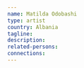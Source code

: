 ```yaml
---
name: Matilda Odobashi
type: artist
country: Albania
tagline:
description:
related-persons:
connections:
---
```

